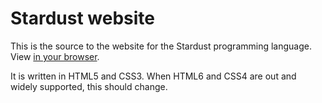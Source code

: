 # Stardust website
This is the source to the website for the Stardust programming language.
View [in your browser](https://StardustPL.GitHub.IO/).

It is written in HTML5 and CSS3.
When HTML6 and CSS4 are out and widely supported, this should change.
